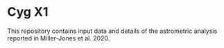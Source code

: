 # Cyg X1

This repository contains input data and details of the astrometric analysis reported in Miller-Jones et al. 2020. 
